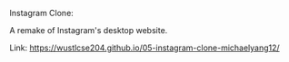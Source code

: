Instagram Clone:

A remake of Instagram's desktop website.

Link: https://wustlcse204.github.io/05-instagram-clone-michaelyang12/ 

